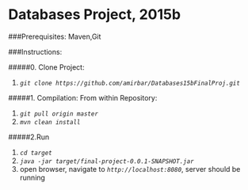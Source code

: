 # Databases Project, 2015b

###Prerequisites:
Maven,Git

###Instructions:

#####0. Clone Project:
  1. *`git clone https://github.com/amirbar/Databases15bFinalProj.git`*

#####1. Compilation:
  From within Repository:
  1. *`git pull origin master`*
  2. *`mvn clean install`*

#####2.Run
  1. *`cd target`*
  2. *`java -jar target/final-project-0.0.1-SNAPSHOT.jar`*
  3. open browser, navigate to *`http://localhost:8080`*, server should be running
